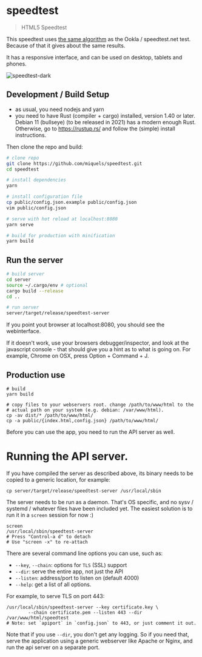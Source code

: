 # speedtest

> HTML5 Speedtest

This speedtest uses [the same algorithm](doc/algorithm.md) as the Ookla / speedtest.net test. Because of that it gives about the same results.

It has a responsive interface, and can be used on desktop, tablets and phones.

![speedtest-dark](https://user-images.githubusercontent.com/6455542/83277443-589b5380-a1d2-11ea-83e6-c620326ed3e1.png)

## Development / Build Setup

- as usual, you need nodejs and yarn
- you need to have Rust (compiler + cargo) installed, version 1.40 or later.
  Debian 11 (bullseye) (to be released in 2021) has a modern enough Rust.
  Otherwise, go to https://rustup.rs/ and follow the (simple) install instructions.

Then clone the repo and build:

``` bash
# clone repo
git clone https://github.com/miquels/speedtest.git
cd speedtest

# install dependencies
yarn

# install configuration file
cp public/config.json.example public/config.json
vim public/config.json

# serve with hot reload at localhost:8080
yarn serve

# build for production with minification
yarn build
```

## Run the server
``` bash
# build server
cd server
source ~/.cargo/env # optional
cargo build --release
cd ..

# run server
server/target/release/speedtest-server
```

If you point yout browser at localhost:8080, you should see the webinterface.

If it doesn't work, use your browsers debugger/inspector, and look at the
javascript console - that should give you a hint as to what is going on.
For example, Chrome on OSX, press Option + Command + J.

## Production use

```
# build
yarn build

# copy files to your webservers root. change /path/to/www/html to the
# actual path on your system (e.g. debian: /var/www/html).
cp -av dist/* /path/to/www/html/
cp -a public/{index.html,config.json} /path/to/www/html/
```

Before you can use the app, you need to run the API server as well.

# Running the API server.

If you have compiled the server as described above, its binary needs
to be copied to a generic location, for example:

```
cp server/target/release/speedtest-server /usr/local/sbin
```

The server needs to be run as a daemon. That's OS specific, and
no sysv / systemd / whatever files have been included yet. The easiest
solution is to run it in a `screen` session for now :)

```
screen
/usr/local/sbin/speedtest-server
# Press "Control-a d" to detach
# Use "screen -x" to re-attach
```

There are several command line options you can use, such as:

- `--key`, `--chain`: options for `TLS` (SSL) support
- `--dir`: serve the entire app, not just the API
- `--listen`: address/port to listen on (default 4000)
- `--help`: get a list of all options.

For example, to serve TLS on port 443:

```
/usr/local/sbin/speedtest-server --key certificate.key \
        --chain certificate.pem --listen 443 --dir /var/www/html/speedtest
# Note: set `apiport` in `config.json` to 443, or just comment it out.
```

Note that if you use `--dir`, you don't get any logging. So if you
need that, serve the application using a generic webserver like
Apache or Nginx, and run the api server on a separate port.

